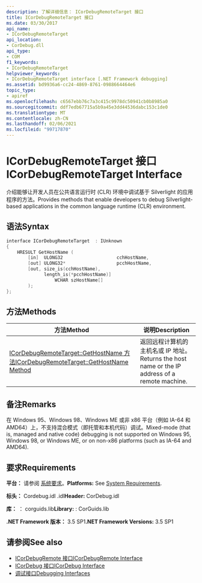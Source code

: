 ```yaml
---
description: 了解详细信息： ICorDebugRemoteTarget 接口
title: ICorDebugRemoteTarget 接口
ms.date: 03/30/2017
api_name:
- ICorDebugRemoteTarget
api_location:
- CorDebug.dll
api_type:
- COM
f1_keywords:
- ICorDebugRemoteTarget
helpviewer_keywords:
- ICorDebugRemoteTarget interface [.NET Framework debugging]
ms.assetid: bd9936a6-cc24-4869-8761-0988664464e6
topic_type:
- apiref
ms.openlocfilehash: c6567ebb76c7a3c415c9978dc50941cb0b8985a0
ms.sourcegitcommit: ddf7edb67715a5b9a45e3dd44536dabc153c1de0
ms.translationtype: MT
ms.contentlocale: zh-CN
ms.lasthandoff: 02/06/2021
ms.locfileid: "99717870"
---
```

# <a name="icordebugremotetarget-interface"></a><span data-ttu-id="a1f58-103">ICorDebugRemoteTarget 接口</span><span class="sxs-lookup"><span data-stu-id="a1f58-103">ICorDebugRemoteTarget Interface</span></span>

<span data-ttu-id="a1f58-104">介绍能够让开发人员在公共语言运行时 (CLR) 环境中调试基于 Silverlight 的应用程序的方法。</span><span class="sxs-lookup"><span data-stu-id="a1f58-104">Provides methods that enable developers to debug Silverlight-based applications in the common language runtime (CLR) environment.</span></span>  
  
## <a name="syntax"></a><span data-ttu-id="a1f58-105">语法</span><span class="sxs-lookup"><span data-stu-id="a1f58-105">Syntax</span></span>  
  
```cpp  
interface ICorDebugRemoteTarget  : IUnknown  
{  
    HRESULT GetHostName (  
        [in]  ULONG32                    cchHostName,  
        [out] ULONG32*                   pcchHostName,  
        [out, size_is(cchHostName),  
              length_is(*pcchHostName)]  
                  WCHAR szHostName[]  
        );  
};  
```  
  
## <a name="methods"></a><span data-ttu-id="a1f58-106">方法</span><span class="sxs-lookup"><span data-stu-id="a1f58-106">Methods</span></span>  
  
|<span data-ttu-id="a1f58-107">方法</span><span class="sxs-lookup"><span data-stu-id="a1f58-107">Method</span></span>|<span data-ttu-id="a1f58-108">说明</span><span class="sxs-lookup"><span data-stu-id="a1f58-108">Description</span></span>|  
|------------|-----------------|  
|[<span data-ttu-id="a1f58-109">ICorDebugRemoteTarget::GetHostName 方法</span><span class="sxs-lookup"><span data-stu-id="a1f58-109">ICorDebugRemoteTarget::GetHostName Method</span></span>](icordebugremotetarget-gethostname-method.md)|<span data-ttu-id="a1f58-110">返回远程计算机的主机名或 IP 地址。</span><span class="sxs-lookup"><span data-stu-id="a1f58-110">Returns the host name or the IP address of a remote machine.</span></span>|  
  
## <a name="remarks"></a><span data-ttu-id="a1f58-111">备注</span><span class="sxs-lookup"><span data-stu-id="a1f58-111">Remarks</span></span>  

 <span data-ttu-id="a1f58-112">在 Windows 95、Windows 98、Windows ME 或非 x86 平台（例如 IA-64 和 AMD64）上，不支持混合模式（即托管和本机代码）调试。</span><span class="sxs-lookup"><span data-stu-id="a1f58-112">Mixed-mode (that is, managed and native code) debugging is not supported on Windows 95, Windows 98, or Windows ME, or on non-x86 platforms (such as IA-64 and AMD64).</span></span>  
  
## <a name="requirements"></a><span data-ttu-id="a1f58-113">要求</span><span class="sxs-lookup"><span data-stu-id="a1f58-113">Requirements</span></span>  

 <span data-ttu-id="a1f58-114">**平台：** 请参阅 [系统要求](../../get-started/system-requirements.md)。</span><span class="sxs-lookup"><span data-stu-id="a1f58-114">**Platforms:** See [System Requirements](../../get-started/system-requirements.md).</span></span>  
  
 <span data-ttu-id="a1f58-115">**标头：** Cordebug.idl .idl</span><span class="sxs-lookup"><span data-stu-id="a1f58-115">**Header:** CorDebug.idl</span></span>  
  
 <span data-ttu-id="a1f58-116">**库：** ： corguids.lib</span><span class="sxs-lookup"><span data-stu-id="a1f58-116">**Library:** : CorGuids.lib</span></span>  
  
 <span data-ttu-id="a1f58-117">**.NET Framework 版本：** 3.5 SP1</span><span class="sxs-lookup"><span data-stu-id="a1f58-117">**.NET Framework Versions:** 3.5 SP1</span></span>  
  
## <a name="see-also"></a><span data-ttu-id="a1f58-118">请参阅</span><span class="sxs-lookup"><span data-stu-id="a1f58-118">See also</span></span>

- [<span data-ttu-id="a1f58-119">ICorDebugRemote 接口</span><span class="sxs-lookup"><span data-stu-id="a1f58-119">ICorDebugRemote Interface</span></span>](icordebugremote-interface.md)
- [<span data-ttu-id="a1f58-120">ICorDebug 接口</span><span class="sxs-lookup"><span data-stu-id="a1f58-120">ICorDebug Interface</span></span>](icordebug-interface.md)
- [<span data-ttu-id="a1f58-121">调试接口</span><span class="sxs-lookup"><span data-stu-id="a1f58-121">Debugging Interfaces</span></span>](debugging-interfaces.md)
